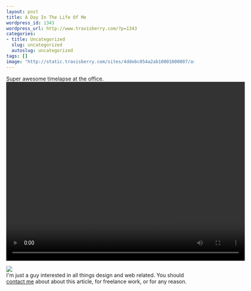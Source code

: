 ```yaml
--- 
layout: post
title: A Day In The Life Of Me
wordpress_id: 1343
wordpress_url: http://www.travisberry.com/?p=1343
categories: 
- title: Uncategorized
  slug: uncategorized
  autoslug: uncategorized
tags: []
image: "http://static.travisberry.com/sites/4ddebc054a2ab10001000007/assets/4de4286bd48c1200010000c7/selfhomecrop2.jpg"
---
```

Super awesome timelapse at the office. <video width="640" height="480" id="video" controls="true"><source src="http://www.travisberry.com/html5video/videos/timelapseWork/timelapse3-4-11.mp4" type="video/mp4; codecs=\"avc1.64001E, mp4a.40.2\"" /><source src="http://www.travisberry.com/html5video/videos/timelapseWork/timelapse3-4-11.ogv" type="video/ogg; codecs=\"theora, vorbis\"" /><object width="480" height="480"><param name="movie" value="http://www.youtube.com/v/jqccnLh_Dhs?fs=1&amp;hl=en_US" /><param name="allowFullScreen" value="true" /><param name="allowscriptaccess" value="always" /><embed src="http://www.youtube.com/v/jqccnLh_Dhs?fs=1&amp;hl=en_US" type="application/x-shockwave-flash" allowscriptaccess="always" allowfullscreen="true" width="480" height="480"></embed></object></video><!--more--><script>utmx_section("contact1")</script><div id="contactme"><div class="avatar">![](http://www.gravatar.com/avatar/c9e8248c1237949b66a735bed64ae841?s=32&d=identicon&r=G)</div>I'm just a guy interested in all things design and web related. You should [contact me](http://www.travisberry.com/contact/) about about this article, for freelance work, or for any reason.</div>
